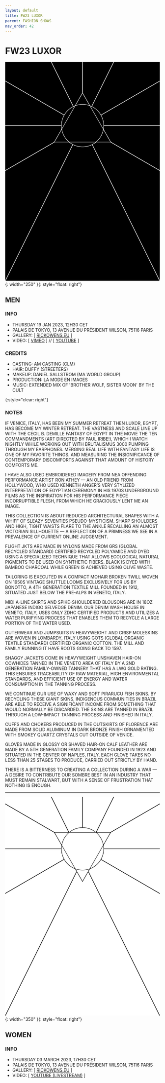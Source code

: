 ```yaml
---
layout: default
title: FW23 LUXOR
parent: FASHION SHOWS
nav_order: 42
---
```


# FW23 LUXOR

![FW23 LUXOR MEN'S](/assets/images/fw23-m.jpg){: width="250" }{: style="float: right"}
## MEN

### INFO

- THURSDAY 19 JAN 2023, 12H30 CET
- PALAIS DE TOKYO, 13 AVENUE DU PRÉSIDENT WILSON, 75116 PARIS
- GALLERY: [ [RICKOWENS.EU](https://www.rickowens.eu/en/IT/collections/men-luxor-fw23) ]
- VIDEO: [ [VIMEO](https://vimeo.com/791795311) ] // [ [YOUTUBE](https://www.youtube.com/watch?v=UZr1bcJz01I) ]

### CREDITS

- CASTING: AM CASTING (CLM)
- HAIR: DUFFY (STREETERS)
- MAKEUP: DANIEL SALLSTROM (MA WORLD GROUP)
- PRODUCTION: LA MODE EN IMAGES
- MUSIC: EXTENDED MIX OF 'BROTHER WOLF, SISTER MOON' BY THE CULT

{:style="clear: right"}

### NOTES

IF VENICE, ITALY, HAS BEEN MY SUMMER RETREAT THEN LUXOR, EGYPT, HAS BECOME MY WINTER RETREAT. THE VASTNESS AND SCALE LINE UP WITH THE CECIL B. DEMILLE FANTASY OF EGYPT IN THE MOVIE THE TEN COMMANDMENTS (ART DIRECTED BY PAUL IRIBE!), WHICH I WATCH NIGHTLY WHILE WORKING OUT WITH BRUTALISMUS 3000 PUMPING THROUGH MY EARPHONES. MERGING REAL LIFE WITH FANTASY LIFE IS ONE OF MY FAVORITE THINGS. AND MEASURING THE INSIGNIFICANCE OF CONTEMPORARY DISCOMFORTS AGAINST THAT AMOUNT OF HISTORY COMFORTS ME.

I HAVE ALSO USED EMBROIDERED IMAGERY FROM NEA OFFENDING PERFORMANCE ARTIST RON ATHEY — AN OLD FRIEND FROM HOLLYWOOD, WHO USED KENNETH ANGER’S VERY STYLIZED INTERPRETATION OF EGYPTIAN CEREMONY IN HIS 1970S UNDERGROUND FILMS AS THE INSPIRATION FOR HIS PERFORMANCE PIECE INCORRUPTIBLE FLESH, FROM WHICH HE GRACIOUSLY LENT ME AN IMAGE.

THIS COLLECTION IS ABOUT REDUCED ARCHITECTURAL SHAPES WITH A WHIFF OF SLEAZY SEVENTIES PSEUDO-MYSTICISM. SHARP SHOULDERS AND HIGH, TIGHT WAISTS FLARE TO THE ANKLE RECALLING AN ALMOST VICTORIAN SILLHOUETTE — A REFLECTION OF A PRIMNESS WE SEE IN A PREVALENCE OF CURRENT ONLINE JUDGEMENT.

FLIGHT JKTS ARE MADE IN NYLONS MADE FROM GRS (GLOBAL RECYCLED STANDARD) CERTIFIED RECYCLED POLYAMIDE AND DYED USING A SPECIALIZED TECHNIQUE THAT ALLOWS ECOLOGICAL NATURAL PIGMENTS TO BE USED ON SYNTHETIC FIBERS. BLACK IS DYED WITH BAMBOO CHARCOAL WHILE GREEN IS ACHIEVED USING OLIVE WASTE.

TAILORING IS EXECUTED IN A COMPACT MOHAIR BROKEN TWILL WOVEN ON 1950S VINTAGE SHUTTLE LOOMS EXCLUSIVELY FOR US BY BONOTTO, A 4TH GENERATION TEXTILE MILL FOUNDED IN 1912, SITUATED JUST BELOW THE PRE-ALPS IN VENETO, ITALY.

MIDI A-LINE SKIRTS AND SPIKE-SHOULDERED BLOUSONS ARE IN 18OZ JAPANESE INDIGO SELVEDGE DENIM. OUR DENIM WASH HOUSE IN VENETO, ITALY, USES ONLY ZDHC CERTIFIED PRODUCTS AND UTILIZES A WATER PURIFYING PROCESS THAT ENABLES THEM TO RECYCLE A LARGE PORTION OF THE WATER USED.

OUTERWEAR AND JUMPSUITS IN HEAVYWEIGHT AND CRISP MOLESKINS ARE WOVEN IN LOMBARDY, ITALY USING GOTS (GLOBAL ORGANIC TEXTILE STANDARD) CERTIFIED ORGANIC COTTON. THE MILL AND FAMILY RUNNING IT HAVE ROOTS GOING BACK TO 1597.

SHAGGY JACKETS COME IN HEAVYWEIGHT UNSHAVEN HAIR-ON COWHIDES TANNED IN THE VENETO AREA OF ITALY BY A 2ND GENERATION FAMILY-OWNED TANNERY THAT HAS A LWG GOLD RATING. THIS ENSURES TRACEABILITY OF RAW MATERIAL, HIGH ENVIRONMENTAL STANDARDS, AND EFFICIENT USE OF ENERGY AND WATER CONSUMPTION IN THE TANNING PROCESS.

WE CONTINUE OUR USE OF WAXY AND SOFT PIRARUCU FISH SKINS. BY RECYCLING THESE GIANT SKINS, INDIGENOUS COMMUNITIES IN BRAZIL ARE ABLE TO RECEIVE A SIGNIFICANT INCOME FROM SOMETHING THAT WOULD NORMALLY BE DISCARDED. THE SKINS ARE TANNED IN BRAZIL THROUGH A LOW-IMPACT TANNING PROCESS AND FINISHED IN ITALY.

CUFFS AND CHOKERS PRODUCED IN THE OUTSKIRTS OF FLORENCE ARE MADE FROM SOLID ALUMINUM IN DARK BRONZE FINISH ORNAMENTED WITH SMOKEY QUARTZ CRYSTALS CUT OUTSIDE OF VENICE.

GLOVES MADE IN GLOSSY OR SHAVED HAIR-ON CALF LEATHER ARE MADE BY A 5TH GENERATION FAMILY COMPANY FOUNDED IN 1923 AND SITUATED IN THE CENTER OF NAPLES, ITALY. EACH GLOVE TAKES NO LESS THAN 25 STAGES TO PRODUCE, CARRIED OUT STRICTLY BY HAND.

THERE IS A BITTERNESS TO CREATING A COLLECTION DURING A WAR — A DESIRE TO CONTRIBUTE OUR SOMBRE BEST IN AN INDUSTRY THAT MUST REMAIN STALWART, BUT WITH A SENSE OF FRUSTRATION THAT NOTHING IS ENOUGH.

---
![FW23 LUXOR WOMEN'S](/assets/images/fw23-w.jpg){: width="350" }{: style="float: right"}
## WOMEN

### INFO

- THURSDAY 03 MARCH 2023, 17H30 CET
- PALAIS DE TOKYO, 13 AVENUE DU PRÉSIDENT WILSON, 75116 PARIS
- GALLERY: [ [RICKOWENS.EU](https://www.rickowens.eu/en/US/collections/women-luxor-fw23) ]
- VIDEO: [ [YOUTUBE (LIVESTREAM)](https://www.youtube.com/watch?v=UkRUUYNEov8&t=944s) ]
